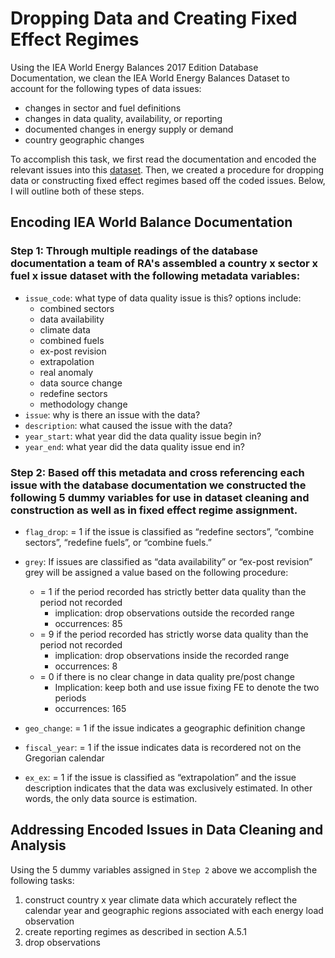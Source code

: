 # Dropping Data and Creating Fixed Effect Regimes

Using the IEA World Energy Balances 2017 Edition Database Documentation, we clean the IEA World Energy Balances Dataset to account for the following types of data issues:
* changes in sector and fuel definitions 
* changes in data quality, availability, or reporting
* documented changes in energy supply or demand
* country geographic changes

To accomplish this task, we first read the documentation and encoded the relevant issues into this [dataset](). Then, we created a procedure for dropping data or constructing fixed effect regimes based off the coded issues. Below, I will outline both of these steps. 

## Encoding IEA World Balance Documentation

### Step 1: Through multiple readings of the database documentation a team of RA's assembled a country x sector x fuel x issue dataset with the following metadata variables:
* `issue_code`: what type of data quality issue is this? options include:
    * combined sectors
    * data availability
    * climate data
    * combined fuels
    * ex-post revision
    * extrapolation
    * real anomaly
    * data source change
    * redefine sectors
    * methodology change
* `issue`: why is there an issue with the data? 
* `description`: what caused the issue with the data?
* `year_start`: what year did the data quality issue begin in?
* `year_end`: what year did the data quality issue end in?

### Step 2: Based off this metadata and cross referencing each issue with the database documentation we constructed the following 5 dummy variables for use in dataset cleaning and construction as well as in fixed effect regime assignment. 

* `flag_drop`: = 1 if the issue is classified as “redefine sectors”, “combine sectors”, “redefine fuels”, or “combine fuels.” 
* `grey`: If issues are classified as “data availability” or “ex-post revision” grey will be assigned a value based on the following procedure: 
    * = 1 if the period recorded has strictly better data quality than the period not recorded
        * implication: drop observations outside the recorded range
        * occurrences: 85
    * = 9 if the period recorded has strictly worse data quality than the period not recorded
        * implication: drop observations inside the recorded range
        * occurrences: 8
    * = 0 if there is no clear change in data quality pre/post change
        * Implication: keep both and use issue fixing FE to denote the two periods
        * occurrences: 165

* `geo_change`: = 1 if the issue indicates a geographic definition change
* `fiscal_year`: = 1 if the issue indicates data is recordered not on the Gregorian calendar
* `ex_ex`: = 1 if the issue is classified as “extrapolation” and the issue description indicates that the data was exclusively estimated. In other words, the only data source is estimation. 

## Addressing Encoded Issues in Data Cleaning and Analysis

Using the 5 dummy variables assigned in `Step 2` above we accomplish the following tasks:
1. construct country x year climate data which accurately reflect the calendar year and geographic regions associated with each energy load observation
2. create reporting regimes as described in section A.5.1
3. drop observations





